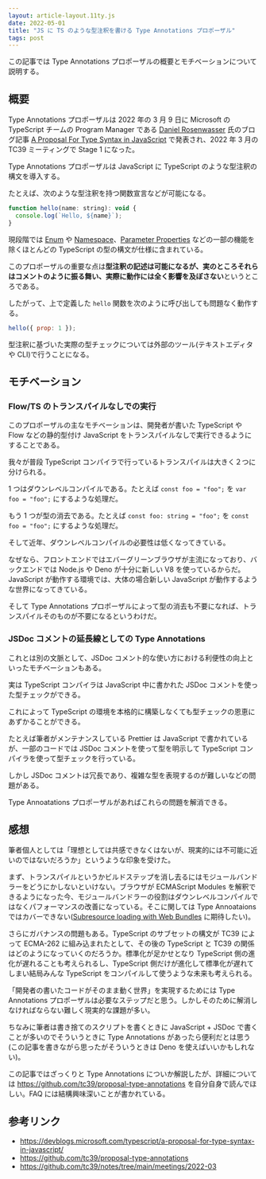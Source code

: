 ```yaml
---
layout: article-layout.11ty.js
date: 2022-05-01
title: "JS に TS のような型注釈を書ける Type Annotations プロポーザル"
tags: post
---
```


この記事では Type Annotations プロポーザルの概要とモチベーションについて説明する。

## 概要

Type Annotations プロポーザルは 2022 年の 3 月 9 日に Microsoft の TypeScript チームの Program Manager である [Daniel Rosenwasser](https://twitter.com/drosenwasser) 氏のブログ記事 [A Proposal For Type Syntax in JavaScript](https://devblogs.microsoft.com/typescript/a-proposal-for-type-syntax-in-javascript/) で発表され、2022 年 3 月の TC39 ミーティングで Stage 1 になった。

Type Annotations プロポーザルは JavaScript に TypeScript のような型注釈の構文を導入する。

たとえば、次のような型注釈を持つ関数宣言などが可能になる。

```js
function hello(name: string): void {
  console.log(`Hello, ${name}`);
}
```

現段階では [Enum](https://www.typescriptlang.org/docs/handbook/enums.html) や [Namespace](https://www.typescriptlang.org/docs/handbook/namespaces.html)、[Parameter Properties](https://www.typescriptlang.org/docs/handbook/2/classes.html#parameter-properties) などの一部の機能を除くほとんどの TypeScript の型の構文が仕様に含まれている。

このプロポーザルの重要な点は**型注釈の記述は可能になるが、実のところそれらはコメントのように振る舞い、実際に動作には全く影響を及ぼさない**というところである。

したがって、上で定義した `hello` 関数を次のように呼び出しても問題なく動作する。

```js
hello({ prop: 1 });
```

型注釈に基づいた実際の型チェックについては外部のツール(テキストエディタや CLI)で行うことになる。

## モチベーション

### Flow/TS のトランスパイルなしでの実行

このプロポーザルの主なモチベーションは、開発者が書いた TypeScript や Flow などの静的型付け JavaScript をトランスパイルなしで実行できるようにすることである。

我々が普段 TypeScript コンパイラで行っているトランスパイルは大きく２つに分けられる。

1 つはダウンレベルコンパイルである。たとえば `const foo = "foo";` を `var foo = "foo";` にするような処理だ。

もう 1 つが型の消去である。たとえば `const foo: string = "foo";` を `const foo = "foo";` にするような処理だ。

そして近年、ダウンレベルコンパイルの必要性は低くなってきている。

なぜなら、フロントエンドではエバーグリーンブラウザが主流になっており、バックエンドでは Node.js や Deno が十分に新しい V8 を使っているからだ。JavaScript が動作する環境では、大体の場合新しい JavaScript が動作するような世界になってきている。

そして Type Annotations プロポーザルによって型の消去も不要になれば、トランスパイルそのものが不要になるというわけだ。

### JSDoc コメントの延長線としての Type Annotations

これとは別の文脈として、JSDoc コメント的な使い方における利便性の向上といったモチベーションもある。

実は TypeScript コンパイラは JavaScript 中に書かれた JSDoc コメントを使った型チェックができる。

これによって TypeScript の環境を本格的に構築しなくても型チェックの恩恵にあずかることができる。

たとえば筆者がメンテナンスしている Prettier は JavaScript で書かれているが、一部のコードでは JSDoc コメントを使って型を明示して TypeScript コンパイラを使って型チェックを行っている。

しかし JSDoc コメントは冗長であり、複雑な型を表現するのが難しいなどの問題がある。

Type Annoatations プロポーザルがあればこれらの問題を解消できる。

## 感想

筆者個人としては「理想としては共感できなくはないが、現実的には不可能に近いのではないだろうか」というような印象を受けた。

まず、トランスパイルというかビルドステップを消し去るにはモジュールバンドラーをどうにかしないといけない。ブラウザが ECMAScript Modules を解釈できるようになった今、モジュールバンドラーの役割はダウンレベルコンパイルではなくパフォーマンスの改善になっている。そこに関しては Type Annoataions ではカバーできない([Subresource loading with Web Bundles](https://github.com/WICG/webpackage/blob/7d2c409443b566e4d117541f6ced2e4b348d497a/explainers/subresource-loading.md) に期待したい)。

さらにガバナンスの問題もある。TypeScript のサブセットの構文が TC39 によって ECMA-262 に組み込まれたとして、その後の TypeScript と TC39 の関係はどのようになっていくのだろうか。標準化が足かせとなり TypeScript 側の進化が遅れることも考えられるし、TypeScript 側だけが進化して標準化が遅れてしまい結局みんな TypeScript をコンパイルして使うような未来も考えられる。

「開発者の書いたコードがそのまま動く世界」を実現するためには Type Annotations プロポーザルは必要なステップだと思う。しかしそのために解消しなければならない難しく現実的な課題が多い。

ちなみに筆者は書き捨てのスクリプトを書くときに JavaScript + JSDoc で書くことが多いのでそういうときに Type Annotations があったら便利だとは思う(この記事を書きながら思ったがそういうときは Deno を使えばいいかもしれない)。

この記事ではざっくりと Type Annotations についか解説したが、詳細については https://github.com/tc39/proposal-type-annotations を自分自身で読んでほしい。FAQ には結構興味深いことが書かれている。

## 参考リンク

- https://devblogs.microsoft.com/typescript/a-proposal-for-type-syntax-in-javascript/
- https://github.com/tc39/proposal-type-annotations
- https://github.com/tc39/notes/tree/main/meetings/2022-03
